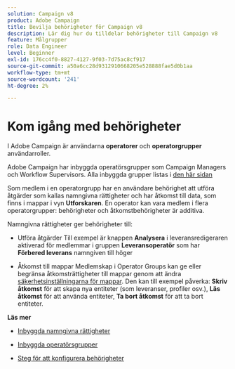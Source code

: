 ```yaml
---
solution: Campaign v8
product: Adobe Campaign
title: Bevilja behörigheter för Campaign v8
description: Lär dig hur du tilldelar behörigheter till Campaign v8
feature: Målgrupper
role: Data Engineer
level: Beginner
exl-id: 176cc4f0-8827-4127-9f03-7d75ac8cf917
source-git-commit: a50a6cc28d9312910668205e528888fae5d0b1aa
workflow-type: tm+mt
source-wordcount: '241'
ht-degree: 2%

---
```


# Kom igång med behörigheter

I Adobe Campaign är användarna **operatorer** och **operatorgrupper** användarroller.

Adobe Campaign har inbyggda operatörsgrupper som Campaign Managers och Workflow Supervisors. Alla inbyggda grupper listas i [den här sidan](https://experienceleague.adobe.com/docs/campaign-classic/using/getting-started/permissions/access-management-groups.html?lang=en#default-groups)

Som medlem i en operatorgrupp har en användare behörighet att utföra åtgärder som kallas namngivna rättigheter och har åtkomst till data, som finns i mappar i vyn **Utforskaren**. En operator kan vara medlem i flera operatorgrupper: behörigheter och åtkomstbehörigheter är additiva.

Namngivna rättigheter ger behörigheter till:

* Utföra åtgärder
Till exempel är knappen **Analysera** i leveransredigeraren aktiverad för medlemmar i gruppen **Leveransoperatör** som har **Förbered leverans** namngiven till höger

* Åtkomst till mappar
Medlemskap i Operator Groups kan ge eller begränsa åtkomsträttigheter till mappar genom att ändra [säkerhetsinställningarna för mappar](https://experienceleague.adobe.com/docs/campaign-classic/using/getting-started/permissions/access-management-folders.html?lang=en#permissions-on-a-folder). Den kan till exempel påverka: **Skriv åtkomst** för att skapa nya entiteter (som leveranser, profiler osv.), **Läs åtkomst** för att använda entiteter, **Ta bort åtkomst** för att ta bort entiteter.

**Läs mer**

* [Inbyggda namngivna rättigheter](https://experienceleague.adobe.com/docs/campaign-classic/using/getting-started/permissions/access-management-named-rights.html)

* [Inbyggda operatörsgrupper](https://experienceleague.adobe.com/docs/campaign-classic/using/getting-started/permissions/access-management-groups.html?lang=en#default-groups)

* [Steg för att konfigurera behörigheter](https://experienceleague.adobe.com/docs/campaign-classic/using/getting-started/permissions/access-management.html)
